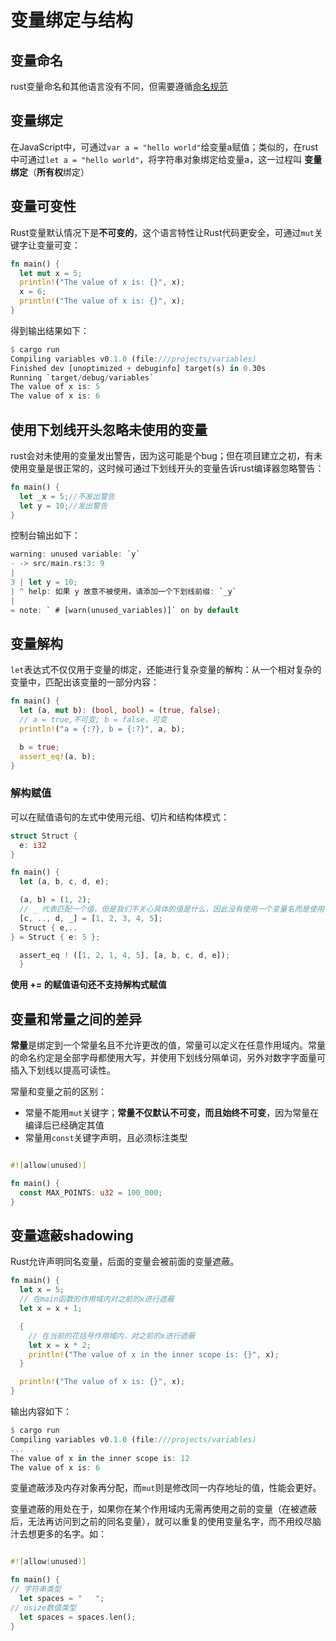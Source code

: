# 变量绑定与结构
## 变量命名

rust变量命名和其他语言没有不同，但需要遵循[命名规范](https://course.rs/practice/naming.html)

## 变量绑定

在JavaScript中，可通过`var a = "hello world"`给变量a赋值；类似的，在rust中可通过`let a = "hello world"`，将字符串对象绑定给变量a，这一过程叫
**变量绑定**（**所有权**绑定）

## 变量可变性

Rust变量默认情况下是**不可变的**，这个语言特性让Rust代码更安全，可通过`mut`关键字让变量可变：

```rust
fn main() {
  let mut x = 5;
  println!("The value of x is: {}", x);
  x = 6;
  println!("The value of x is: {}", x);
}
```

得到输出结果如下：

```rust
$ cargo run
Compiling variables v0.1.0 (file:///projects/variables)
Finished dev [unoptimized + debuginfo] target(s) in 0.30s
Running `target/debug/variables`
The value of x is: 5
The value of x is: 6

```

## 使用下划线开头忽略未使用的变量

rust会对未使用的变量发出警告，因为这可能是个bug；但在项目建立之初，有未使用变量是很正常的，这时候可通过下划线开头的变量告诉rust编译器忽略警告：

```rust
fn main() {
  let _x = 5;//不发出警告
  let y = 10;//发出警告
}
```

控制台输出如下：

```rust
warning: unused variable: `y`
- -> src/main.rs:3: 9
|
3 | let y = 10;
| ^ help: 如果 y 故意不被使用，请添加一个下划线前缀: `_y`
|
= note: ` # [warn(unused_variables)]` on by default
```

## 变量解构

`let`表达式不仅仅用于变量的绑定，还能进行复杂变量的解构：从一个相对复杂的变量中，匹配出该变量的一部分内容：

```rust
fn main() {
  let (a, mut b): (bool, bool) = (true, false);
  // a = true,不可变; b = false，可变
  println!("a = {:?}, b = {:?}", a, b);

  b = true;
  assert_eq!(a, b);
}
```

### 解构赋值

可以在赋值语句的左式中使用元组、切片和结构体模式：

```rust
struct Struct {
  e: i32
}

fn main() {
  let (a, b, c, d, e);

  (a, b) = (1, 2);
  // _ 代表匹配一个值，但是我们不关心具体的值是什么，因此没有使用一个变量名而是使用了 _
  [c, .., d, _] = [1, 2, 3, 4, 5];
  Struct { e,..
} = Struct { e: 5 };

  assert_eq ! ([1, 2, 1, 4, 5], [a, b, c, d, e]);
  }
```

**使用 += 的赋值语句还不支持解构式赋值**

## 变量和常量之间的差异

**常量**是绑定到一个常量名且不允许更改的值，常量可以定义在任意作用域内。常量的命名约定是全部字母都使用大写，并使用下划线分隔单词，另外对数字字面量可插入下划线以提高可读性。

常量和变量之前的区别：

- 常量不能用`mut`关键字；**常量不仅默认不可变，而且始终不可变**，因为常量在编译后已经确定其值
- 常量用`const`关键字声明，且必须标注类型

```rust

#![allow(unused)]

fn main() {
  const MAX_POINTS: u32 = 100_000;
}
```

## 变量遮蔽shadowing

Rust允许声明同名变量，后面的变量会被前面的变量遮蔽。

```rust
fn main() {
  let x = 5;
  // 在main函数的作用域内对之前的x进行遮蔽
  let x = x + 1;

  {
    // 在当前的花括号作用域内，对之前的x进行遮蔽
    let x = x * 2;
    println!("The value of x in the inner scope is: {}", x);
  }

  println!("The value of x is: {}", x);
}
```

输出内容如下：

```rust
$ cargo run
Compiling variables v0.1.0 (file:///projects/variables)
...
The value of x in the inner scope is: 12
The value of x is: 6
```

变量遮蔽涉及内存对象再分配，而`mut`则是修改同一内存地址的值，性能会更好。

变量遮蔽的用处在于，如果你在某个作用域内无需再使用之前的变量（在被遮蔽后，无法再访问到之前的同名变量），就可以重复的使用变量名字，而不用绞尽脑汁去想更多的名字。如：

```rust

#![allow(unused)]

fn main() {
// 字符串类型
  let spaces = "   ";
// usize数值类型
  let spaces = spaces.len();
}
```